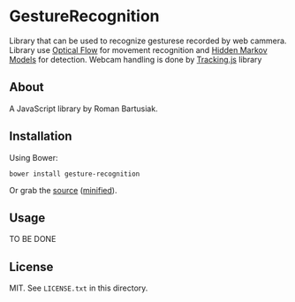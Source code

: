 # GestureRecognition

Library that can be used to recognize gesturese recorded by web cammera. Library use [Optical Flow](https://github.com/riomus/OpticalFlow.js) for movement recognition and [Hidden Markov Models](https://github.com/riomus/HMM.js) for detection. Webcam handling is done by [Tracking.js](http://trackingjs.com/) library

## About

A JavaScript library by Roman Bartusiak.

## Installation

Using Bower:

    bower install gesture-recognition

Or grab the [source](https://github.com/riomus/GestureRecognition/dist/GestureRecognition.js) ([minified](https://github.com/riomus/GestureRecognition/dist/GestureRecognition.min.js)).

## Usage

TO BE DONE

## License

MIT. See `LICENSE.txt` in this directory.
